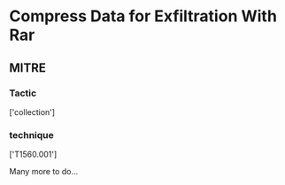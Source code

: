 # Compress Data for Exfiltration With Rar

## MITRE

### Tactic
['collection']

### technique
['T1560.001']

Many more to do...
